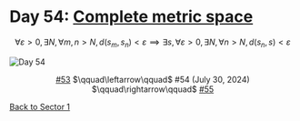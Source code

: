 # Day 54: [Complete metric space](https://en.wikipedia.org/wiki/Complete_metric_space)

$$\forall\varepsilon>0,\exists N,\forall m,n>N,d(s_m,s_n)<\varepsilon\implies\exists s,\forall\varepsilon>0,\exists N,\forall n>N,d(s_n,s)<\varepsilon$$

<picture><img alt="Day 54" src="0054.png"></picture>

<center><a href="0053.html">#53</a> $\qquad\leftarrow\qquad$ #54 (July 30, 2024) $\qquad\rightarrow\qquad$ <a href="0055.html">#55</a></center>

[Back to Sector 1](../0-63.md)